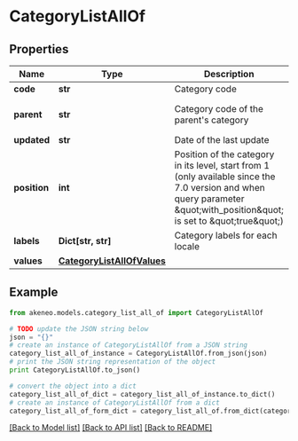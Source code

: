# CategoryListAllOf


## Properties
Name | Type | Description | Notes
------------ | ------------- | ------------- | -------------
**code** | **str** | Category code | 
**parent** | **str** | Category code of the parent&#39;s category | [optional] [default to 'null']
**updated** | **str** | Date of the last update | [optional] 
**position** | **int** | Position of the category in its level, start from 1 (only available since the 7.0 version and when query parameter \&quot;with_position\&quot; is set to \&quot;true\&quot;) | [optional] 
**labels** | **Dict[str, str]** | Category labels for each locale | [optional] 
**values** | [**CategoryListAllOfValues**](CategoryListAllOfValues.md) |  | [optional] 

## Example

```python
from akeneo.models.category_list_all_of import CategoryListAllOf

# TODO update the JSON string below
json = "{}"
# create an instance of CategoryListAllOf from a JSON string
category_list_all_of_instance = CategoryListAllOf.from_json(json)
# print the JSON string representation of the object
print CategoryListAllOf.to_json()

# convert the object into a dict
category_list_all_of_dict = category_list_all_of_instance.to_dict()
# create an instance of CategoryListAllOf from a dict
category_list_all_of_form_dict = category_list_all_of.from_dict(category_list_all_of_dict)
```
[[Back to Model list]](../README.md#documentation-for-models) [[Back to API list]](../README.md#documentation-for-api-endpoints) [[Back to README]](../README.md)


